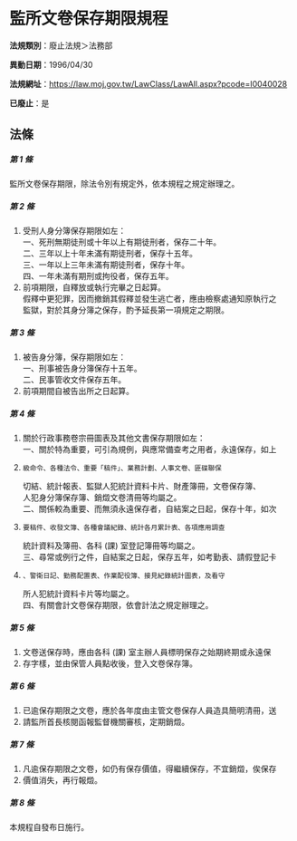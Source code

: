 # 監所文卷保存期限規程

**法規類別**：廢止法規＞法務部

**異動日期**：1996/04/30  

**法規網址**：https://law.moj.gov.tw/LawClass/LawAll.aspx?pcode=I0040028

**已廢止**：是



## 法條
##### 第 1 條
監所文卷保存期限，除法令別有規定外，依本規程之規定辦理之。

##### 第 2 條
1. 受刑人身分簿保存期限如左：  
一、死刑無期徒刑或十年以上有期徒刑者，保存二十年。  
二、三年以上十年未滿有期徒刑者，保存十五年。  
三、一年以上三年未滿有期徒刑者，保存十年。  
四、一年未滿有期刑或拘役者，保存五年。
1. 前項期限，自釋放或執行完畢之日起算。  
假釋中更犯罪，因而撤銷其假釋並發生逃亡者，應由檢察處通知原執行之  
監獄，對於其身分簿之保存，酌予延長第一項規定之期限。

##### 第 3 條
1. 被告身分簿，保存期限如左：  
一、刑事被告身分簿保存十五年。  
二、民事管收文件保存五年。
1. 前項期間自被告出所之日起算。

##### 第 4 條
1. 關於行政事務卷宗冊圖表及其他文書保存期限如左：  
一、關於特為重要，可引為規例，與應常備查考之用者，永遠保存，如上
1.     級命令、各種法令、重要「稿件」、業務計劃、人事文卷、匪碟聯保  
    切結、統計報表、監獄人犯統計資料卡片、財產簿冊，文卷保存簿、  
    人犯身分簿保存簿、銷燬文卷清冊等均屬之。  
二、關係較為重要、而無須永遠保存者，自結案之日起，保存十年，如次
1.     要稿件、收發文簿、各種會議紀錄、統計各月累計表、各項應用調查  
    統計資料及簿冊、各科 (課) 室登記簿冊等均屬之。  
三、尋常或例行之件，自結案之日起，保存五年，如考勤表、請假登記卡
1.     、警衛日記、勤務配置表、作業配役簿、接見紀錄統計圖表，及看守  
    所人犯統計資料卡片等均屬之。  
四、有關會計文卷保存期限，依會計法之規定辦理之。

##### 第 5 條
1. 文卷送保存時，應由各科 (課) 室主辦人員標明保存之始期終期或永遠保
1. 存字樣，並由保管人員點收後，登入文卷保存簿。

##### 第 6 條
1. 已逾保存期限之文卷，應於各年度由主管文卷保存人員造具簡明清冊，送
1. 請監所首長核閱函報監督機關審核，定期銷燬。

##### 第 7 條
1. 凡逾保存期限之文卷，如仍有保存價值，得繼續保存，不宜銷燬，俟保存
1. 價值消失，再行報燬。

##### 第 8 條
本規程自發布日施行。



